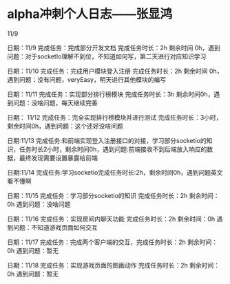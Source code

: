 # alpha冲刺个人日志——张显鸿

11/9 

日期：11/9 完成任务：完成部分开发文档 完成任务时长：2h 剩余时间 0h，遇到问题：对于socketIo理解不到位，不知道如何写，第二天进行对应知识学习

日期：11/10 完成任务：完成用户模块登入注册 完成任务时长：2h 剩余时间 0h，遇到问题：没有问题，veryEasy，明天进行其他模块的编写

日期：11/11 完成任务：实现部分排行榜模块 完成任务时长：3h 剩余时间0h，遇到问题：没啥问题，每天继续完善

日期： 11/12 完成任务：完全实现排行榜模块并进行测试 完成任务时长：3小时，剩余时间0h，遇到问题：这个还好没啥问题

日期:11/13 完成任务:和前端实现登入注册接口的对接，学习部分socketio的知识，任务时长2小时，剩余时间0h，遇到问题:前端接收不到后端放入响应的数据，最终发现需要设置暴露给前端

日期:11/14 完成任务:学习socketio完成任务时长:2h，剩余时间0h，遇到问题英文看不懂啊

日期：11/15  完成任务：学习部分socketio的知识  完成任务时长：2h 剩余时间：0h 遇到问题：没啥问题

日期：11/16  完成任务：实现房间内聊天功能  完成任务时长：2h 剩余时间：0h 遇到问题：不知道游戏页面如何交互

日期：11/17  完成任务：完成两个客户端的交互，完成任务时长：2h 剩余时间：0h 遇到问题：暂无

日期：11/18  完成任务：实现游戏页面的图画动作 完成任务时长：2h 剩余时间：0h 遇到问题：暂无
